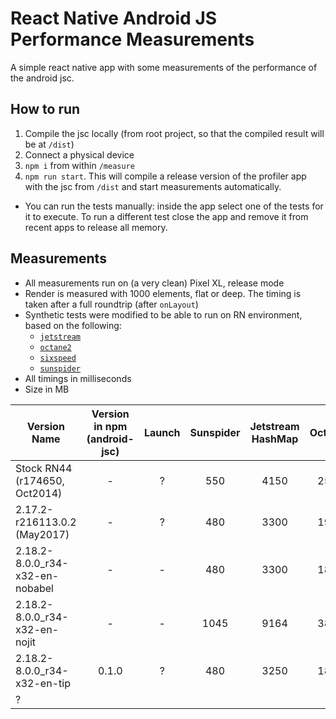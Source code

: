 # React Native Android JS Performance Measurements

A simple react native app with some measurements of the performance of the android jsc.

## How to run

1. Compile the jsc locally (from root project, so that the compiled result will be at `/dist`)
1. Connect a physical device
1. `npm i` from within `/measure`
2. `npm run start`. This will compile a release version of the profiler app with the jsc from `/dist` and start measurements automatically.
- You can run the tests manually: inside the app select one of the tests for it to execute. To run a different test close the app and remove it from recent apps to release all memory.

## Measurements

- All measurements run on (a very clean) Pixel XL, release mode
- Render is measured with 1000 elements, flat or deep. The timing is taken after a full roundtrip (after `onLayout`)
- Synthetic tests were modified to be able to run on RN environment, based on the following:
  - [`jetstream`](http://browserbench.org/JetStream/)
  - [`octane2`](https://chromium.github.io/octane/)
  - [`sixspeed`](https://github.com/kpdecker/six-speed)
  - [`sunspider`](https://webkit.org/perf/sunspider/sunspider.html)
- All timings in milliseconds
- Size in MB


| Version Name                    | Version in npm (android-jsc) | Launch | Sunspider | Jetstream HashMap | Octane2 | SixSpeed | Render Flat | Render Deep | Size(MB) |
| ------------------------------- | :--------------------------: | :----: | :-------: | :---------------: | :-----: | :------: | :---------: | :---------: | :------: |
| Stock RN44 (r174650, Oct2014)   | -                            | ?      | 550       | 4150              | 2500    | 1400     | 900         | 1400        | ?        |
| 2.17.2-r216113.0.2 (May2017)    | -                            | ?      | 480       | 3300              | 1950    | 440      | 850         | 1250        | ?        |
| 2.18.2-8.0.0_r34-x32-en-nobabel | -                            | -      | 480       | 3300              | 1850    | 410      | 900         | 1350        | -        |
| 2.18.2-8.0.0_r34-x32-en-nojit   | -                            | -      | 1045      | 9164              | 3856    | 574      | 900         | 1165        | -        |
| 2.18.2-8.0.0_r34-x32-en-tip     | 0.1.0                        | ?      | 480       | 3250              | 1800    | 400      | 850         | 1300        | ?        |
| ?                               |                              |        |           |                   |         |          |             |             |          |
